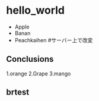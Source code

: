 # hello_world

- Apple
- Banan
- Peachkaihen
#サーバー上で改変
## Conclusions

1.orange
2.Grape
3.mango
## brtest


